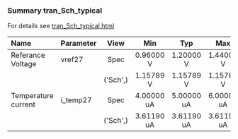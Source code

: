 ### Summary tran_Sch_typical

For details see <a href='tran_Sch_typical.html'>tran_Sch_typical.html</a>

|**Name**|**Parameter**|**View**|**Min** | **Typ** | **Max**|
|:---|:---|:---:|:---:|:---:|:---:|
|Referance Voltage|vref27 | Spec | 0.96000 V | 1.20000 V | 1.44000 V |
| | | ('Sch',)|1.15789 V | 1.15789 V | 1.15789 V |
|Temperature current|i\_temp27 | Spec | 4.00000 uA | 5.00000 uA | 6.00000 uA |
| | | ('Sch',)|3.61190 uA | 3.61190 uA | 3.61190 uA |
